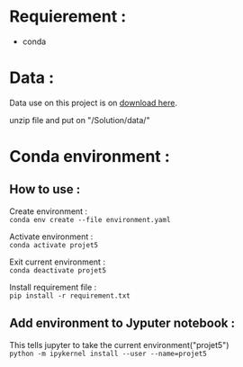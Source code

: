 # Requierement :

- conda

# Data :

Data use on this project is on <a href="https://www.kaggle.com/olistbr/brazilian-ecommerce/download">download here</a>.<br>

unzip file and put on "/Solution/data/"


# Conda environment :

## How to use :

Create environment : <br>
`conda env create --file environment.yaml` <br>

Activate environment : <br>
`conda activate projet5`<br>

Exit current environment : <br>
`conda deactivate projet5`

Install requirement file :<br>
`pip install -r requirement.txt`


## Add environment to Jyputer notebook :

This tells jupyter to take the current environment("projet5")<br>
`python -m ipykernel install --user --name=projet5`

